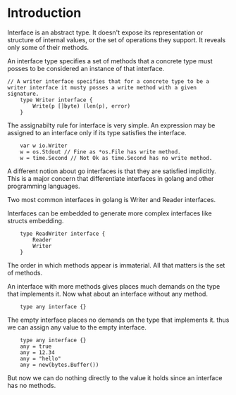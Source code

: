 # Introduction

Interface is an abstract type. It doesn't expose its representation or structure of internal values, or the set of operations they support. It reveals only some of their methods.

An interface type specifies a set of methods that a concrete type must posses to be considered an instance of that interface.

``` golang
// A writer interface specifies that for a concrete type to be a writer interface it musty posses a write method with a given signature.
    type Writer interface {
        Write(p []byte) (len(p), error)
    }
```

The assignabilty rule for interface is very simple. An expression may be assigned to an interface only if its type satisfies the interface.

``` golang
    var w io.Writer
    w = os.Stdout // Fine as *os.File has write method.
    w = time.Second // Not Ok as time.Second has no write method.
```

A different notion about go interfaces is that they are satisfied implicitly.
This is a major concern that differentiate interfaces in golang and other programming languages.

Two most common interfaces in golang is Writer and Reader interfaces.

Interfaces can be embedded to generate more complex interfaces like structs embedding.

```golang
    type ReadWriter interface {
        Reader
        Writer
    }
```

The order in which methods appear is immaterial. All that matters is the set of methods.

An interface with more methods gives places much demands on the type that implements it.
Now what about an interface without any method.

```golang
    type any interface {}

```

The empty interface places no demands on the type that implements it. thus we can assign any value to the empty interface.

``` golang
    type any interface {}
    any = true
    any = 12.34
    any = "hello"
    any = new(bytes.Buffer())
```

But now we can do nothing directly to the value it holds since an interface has no methods.
